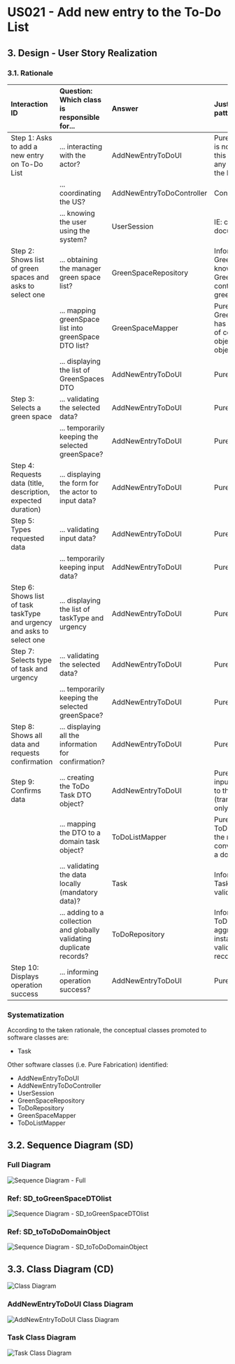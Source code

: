 # US021 - Add new entry to the To-Do List

## 3. Design - User Story Realization

### 3.1. Rationale

| Interaction ID                                                         | Question: Which class is responsible for...                           | Answer                    | Justification (with patterns)                                                                                 |
|:-----------------------------------------------------------------------|:----------------------------------------------------------------------|:--------------------------|:--------------------------------------------------------------------------------------------------------------|
| Step 1: Asks to add a new entry on To-Do List  	                       | 	... interacting with the actor?                                      | AddNewEntryToDoUI         | Pure Fabrication: there is no reason to assign this responsibility to any existing class in the Domain Model. |
| 			  		                                                                | 	... coordinating the US?                                             | AddNewEntryToDoController | Controller                                                                                                    |
| 			  		                                                                | ... knowing the user using the system?                                | UserSession               | IE: cf. A&A component documentation.                                                                          |
| Step 2: Shows list of green spaces and asks to select one  		          | 	... obtaining the manager green space list?			                       | GreenSpaceRepository      | Information Expert - GreenSpaceRepository knows all the GreenSpaces and contains all greenSpace instances     |
|                                                                        | ... mapping greenSpace list into greenSpace DTO list?                 | GreenSpaceMapper          | Pure Fabrication: GreenSpaceMapper has the responsibility of converting a domain object into a DTO object.    |
|                                                                        | ... displaying the list of GreenSpaces DTO                            | AddNewEntryToDoUI         | Pure Fabrication                                                                                              |
| Step 3: Selects a green space                                          | ... validating the selected data?                                     | AddNewEntryToDoUI         | Pure Fabrication                                                                                              |
|                                                                        | ... temporarily keeping the selected greenSpace?                      | AddNewEntryToDoUI         | Pure Fabrication                                                                                              |
| Step 4: Requests data (title, description, expected duration)          | ... displaying the form for the actor to input data?                  | AddNewEntryToDoUI         | Pure Fabrication                                                                                              |
| Step 5: Types requested data                                           | ... validating input data?                                            | AddNewEntryToDoUI         | Pure Fabrication                                                                                              |
|                                                                        | ... temporarily keeping input data?                                   | AddNewEntryToDoUI         | Pure Fabrication                                                                                              |
| Step 6: Shows list of task taskType and urgency and asks to select one | ... displaying the list of taskType and urgency                       | AddNewEntryToDoUI         | Pure Fabrication                                                                                              |              
| Step 7: Selects type of task and urgency                               | ... validating the selected data?                                     | AddNewEntryToDoUI         | Pure Fabrication                                                                                              |
|                                                                        | ... temporarily keeping the selected greenSpace?                      | AddNewEntryToDoUI         | Pure Fabrication                                                                                              |
| Step 8: Shows all data and requests confirmation                       | ... displaying all the information for confirmation?                  | AddNewEntryToDoUI         | Pure Fabrication                                                                                              |
| Step 9: Confirms data                                                  | ... creating the ToDo Task DTO object?                                | AddNewEntryToDoUI         | Pure Fabrication: All input data will be sent to the Domain in a DTO (transferring data only)                 |
|                                                                        | ... mapping the DTO to a domain task object?                          | ToDoListMapper            | Pure Fabrication: ToDoListMapper has the responsibility of converting a DTO into a domain object.             |
|                                                                        | ... validating the data locally (mandatory data)?                     | Task                      | Information Expert: Task constructor validates data                                                           |
|                                                                        | ... adding to a collection and globally validating duplicate records? | ToDoRepository            | Information Expert: ToDoRepository aggregates Task instances and validates duplicate records                  |
| Step 10: Displays operation success                                    | ... informing operation success?                                      | AddNewEntryToDoUI         | Pure Fabrication                                                                                              |

### Systematization ##

According to the taken rationale, the conceptual classes promoted to software classes are:

* Task

Other software classes (i.e. Pure Fabrication) identified:

* AddNewEntryToDoUI
* AddNewEntryToDoController
* UserSession
* GreenSpaceRepository
* ToDoRepository
* GreenSpaceMapper
* ToDoListMapper

## 3.2. Sequence Diagram (SD)

### Full Diagram

![Sequence Diagram - Full](svg/us021-sequence-diagram.svg)

### Ref: SD_toGreenSpaceDTOlist

![Sequence Diagram - SD_toGreenSpaceDTOlist](svg/SD_toGreenSpaceDTOlist.svg)

### Ref: SD_toToDoDomainObject

![Sequence Diagram - SD_toToDoDomainObject](svg/SD_toToDoDomainObject.svg)

## 3.3. Class Diagram (CD)

![Class Diagram](svg/us021-class-diagram.svg)

### AddNewEntryToDoUI Class Diagram

![AddNewEntryToDoUI Class Diagram](svg/us021-class-diagram-AddNewEntryToDoUI.svg)

### Task Class Diagram

![Task Class Diagram](svg/us021-class-diagram-task.svg)
